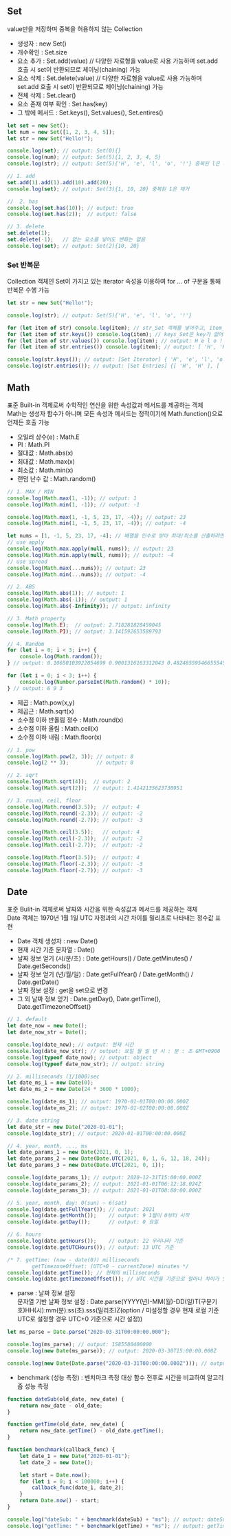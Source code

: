 ## Set
value만을 저장하며 중복을 허용하지 않는 Collection
* 생성자 : new Set()
* 개수확인 : Set.size
* 요소 추가 : Set.add(value)    // 다양한 자료형을 value로 사용 가능하며 set.add 호출 시 set이 반환되므로 체이닝(chaining) 가능
* 요소 삭제 : Set.delete(value) // 다양한 자료형을 value로 사용 가능하며 set.add 호출 시 set이 반환되므로 체이닝(chaining) 가능
* 전체 삭제 : Set.clear()
* 요소 존재 여부 확인 : Set.has(key)
* 그 밖에 메서드 : Set.keys(), Set.values(), Set.entires()
```js
let set = new Set();
let num = new Set([1, 2, 3, 4, 5]);
let str = new Set("Hello!");

console.log(set); // output: Set(0){}
console.log(num); // output: Set(5){1, 2, 3, 4, 5}
console.log(str); // output: Set(5){'H', 'e', 'l', 'o', '!'} 중복된 l은 제거

// 1. add
set.add(1).add(1).add(10).add(20);
console.log(set); // output: Set(3){1, 10, 20} 중복된 1은 제거

//  2. has
console.log(set.has(10)); // output: true
console.log(set.has(2));  // output: false

// 3. delete
set.delete(1);
set.delete(-1);   // 없는 요소를 넣어도 변화는 없음
console.log(set); // output: Set(2){10, 20}
```
### Set 반복문
Collection 객체인 Set이 가지고 있는 iterator 속성을 이용하여 for ... of 구문을 통해 반복문 수행 가능
```js
let str = new Set("Hello!");

console.log(str); // output: Set(5){'H', 'e', 'l', 'o', '!'}

for (let item of str) console.log(item); // str_Set 객체를 넣어주고, item_value가 item으로 return된다. output: H e l o !
for (let item of str.keys()) console.log(item); // keys_Set은 key가 없어서 동일하게 출력 output: H e l o !
for (let item of str.values()) console.log(item); // output: H e l o !
for (let item of str.entries()) console.log(item); // output: [ 'H', 'H' ] [ 'e', 'e' ] [ 'l', 'l' ] [ 'o', 'o' ] [ '!', '!' ]

console.log(str.keys()); // output: [Set Iterator] { 'H', 'e', 'l', 'o', '!' }
console.log(str.entries()); // output: [Set Entries] {[ 'H', 'H' ], [ 'e', 'e' ], [ 'l', 'l' ], [ 'o', 'o' ], [ '!', '!' ]}
```
## Math
표준 Built-in 객체로써 수학적인 연산을 위한 속성값과 메서드를 제공하는 객체<br>
Math는 생성자 함수가 아니며 모든 속성과 메서드는 정적이기에 Math.function()으로 언제든 호출 가능
* 오일러 상수(e) : Math.E
* PI : Math.PI
* 절대값 : Math.abs(x)
* 최대값 : Math.max(x)
* 최소값 : Math.min(x)
* 랜덤 난수 값 : Math.random()
```js
// 1. MAX / MIN
console.log(Math.max(1, -1)); // output: 1
console.log(Math.min(1, -1)); // output: -1

console.log(Math.max(1, -1, 5, 23, 17, -4)); // output: 23
console.log(Math.min(1, -1, 5, 23, 17, -4)); // output: -4

let nums = [1, -1, 5, 23, 17, -4]; // 배열을 인수로 받아 최대/최소를 산출하려면 apply 함수 혹은 스프레드 문법 사용 필요
// use apply
console.log(Math.max.apply(null, nums)); // output: 23
console.log(Math.min.apply(null, nums)); // output: -4
// use spread
console.log(Math.max(...nums)); // output: 23
console.log(Math.min(...nums)); // output: -4

// 2. ABS
console.log(Math.abs(1)); // output: 1
console.log(Math.abs(-1)); // output: 1
console.log(Math.abs(-Infinity)); // output: infinity

// 3. Math property
console.log(Math.E);  // output: 2.718281828459045
console.log(Math.PI); // output: 3.141592653589793

// 4. Random
for (let i = 0; i < 3; i++) {
    console.log(Math.random());
} // output: 0.10650103922054699 0.9001316163312043 0.48248559546655545

for (let i = 0; i < 3; i++) {
    console.log(Number.parseInt(Math.random() * 10));
} // output: 6 9 3
```
* 제곱 : Math.pow(x,y)
* 제곱근 : Math.sqrt(x)
* 소수점 이하 반올림 정수 : Math.round(x)
* 소수점 이하 올림 : Math.ceil(x)
* 소수점 이하 내림 : Math.floor(x)
```js
// 1. pow
console.log(Math.pow(2, 3)); // output: 8
console.log(2 ** 3);         // output: 8

// 2. sqrt
console.log(Math.sqrt(4));  // output: 2
console.log(Math.sqrt(2));  // output: 1.4142135623730951

// 3. round, ceil, floor
console.log(Math.round(3.5));  // output: 4
console.log(Math.round(-2.3)); // output: -2
console.log(Math.round(-2.7)); // output: -3

console.log(Math.ceil(3.5));   // output: 4
console.log(Math.ceil(-2.3));  // output: -2
console.log(Math.ceil(-2.7));  // output: -2

console.log(Math.floor(3.5));  // output: 4
console.log(Math.floor(-2.3)); // output: -3
console.log(Math.floor(-2.7)); // output: -3
```
## Date
표준 Bulit-in 객체로써 날짜와 시간을 위한 속성값과 메서드를 제공하는 객체<br>
Date 객체는 1970년 1월 1일 UTC 자정과의 시간 차이를 밀리초로 나타내는 정수값 표현
* Date 객체 생성자 : new Date()
* 현재 시간 기준 문자열 : Date()
* 날짜 정보 얻기 (시/분/초) : Date.getHours() / Date.getMinutes() / Date.getSeconds()
* 날짜 정보 얻기 (년/월/일) : Date.getFullYear() / Date.getMonth() / Date.getDate()
* 날짜 정보 설정 : get을 set으로 변경
* 그 외 날짜 정보 얻기 : Date.getDay(), Date.getTime(), Date.getTimezoneOffset()
```js
// 1. default
let date_now = new Date();
let date_now_str = Date();

console.log(date_now); // output: 현재 시간
console.log(date_now_str); // output: 요일 월 일 년 시 : 분 : 초 GMT+0900 (Korean Standard Time)
console.log(typeof date_now); // output: object
console.log(typeof date_now_str); // output: string

// 2. milliseconds (1/1000)sec
let date_ms_1 = new Date(0);
let date_ms_2 = new Date(24 * 3600 * 1000);

console.log(date_ms_1); // output: 1970-01-01T00:00:00.000Z
console.log(date_ms_2); // output: 1970-01-02T00:00:00.000Z

// 3. date string
let date_str = new Date("2020-01-01");
console.log(date_str); // output: 2020-01-01T00:00:00.000Z

// 4. year, month, ..., ms
let date_params_1 = new Date(2021, 0, 1);
let date_params_2 = new Date(Date.UTC(2021, 0, 1, 6, 12, 18, 24));
let date_params_3 = new Date(Date.UTC(2021, 0, 1));

console.log(date_params_1); // output: 2020-12-31T15:00:00.000Z
console.log(date_params_2); // output: 2021-01-01T06:12:18.024Z
console.log(date_params_3); // output: 2021-01-01T00:00:00.000Z

// 5. year, month, day: 0(sun) ~ 6(sat)
console.log(date.getFullYear()); // output: 2021
console.log(date.getMonth());    // output: 9 1월이 0부터 시작
console.log(date.getDay());      // output: 0 요일

// 6. hours
console.log(date.getHours());    // output: 22 우리나라 기준
console.log(date.getUTCHours()); // output: 13 UTC 기준

/* 7. getTime: (now - date(0)) milliseconds
        getTimezoneOffset: (UTC+0 - currentZone) minutes */
console.log(date.getTime()); // 현재의 milliseconds
console.log(date.getTimezoneOffset()); // UTC 시간을 기준으로 얼마나 차이가 있는지 분 단위로 나타낸 것 (-540)
```
* parse : 날짜 정보 설정<br>
문자열 기반 날짜 정보 설정 : Date.parse(YYYY(년)-MM(월)-DD(일)T(구분기호)HH(시):mm(분):ss(초).sss(밀리초)Z(option / 미설정할 경우 현재 로컬 기준 UTC로 설정할 경우 UTC+0 기준으로 시간 설정))
```js
let ms_parse = Date.parse("2020-03-31T00:00:00.000");

console.log(ms_parse); // output: 1585580400000
console.log(new Date(ms_parse)); // output: 2020-03-30T15:00:00.000Z

console.log(new Date(Date.parse("2020-03-31T00:00:00.000Z"))); // output: 2020-03-31T00:00:00.000Z
```
* benchmark (성능 측정) : 벤치마크 측정 대상 함수 전후로 시간을 비교하여 알고리즘 성능 측정
```js
function dateSub(old_date, new_date) {
    return new_date - old_date;
}

function getTime(old_date, new_date) {
    return new_date.getTime() - old_date.getTime();
}

function benchmark(callback_func) {
    let date_1 = new Date("2020-01-01");
    let date_2 = new Date();

    let start = Date.now();
    for (let i = 0; i < 100000; i++) {
        callback_func(date_1, date_2);
    }
    return Date.now() - start;
}

console.log("dateSub: " + benchmark(dateSub) + "ms"); // output: dateSub: 00ms
console.log("getTime: " + benchmark(getTime) + "ms"); // output: getTime: 00ms
```
